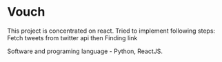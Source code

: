 # Vouch


This project is concentrated on react.
Tried to implement following steps:
Fetch tweets from twitter api then 
Finding link


Software and programing language - Python, ReactJS.
